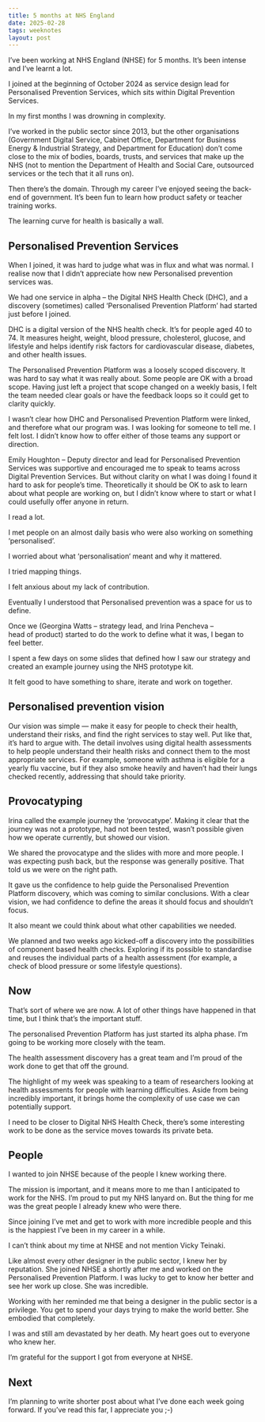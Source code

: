 ```yaml
---
title: 5 months at NHS England
date: 2025-02-28
tags: weeknotes
layout: post
---
```


I’ve been working at NHS England (NHSE) for 5 months. It’s been intense and I’ve learnt a lot.

I joined at the beginning of October 2024 as service design lead for Personalised Prevention Services, which sits within Digital Prevention Services.

In my first months I was drowning in complexity.

I’ve worked in the public sector since 2013, but the other organisations (Government Digital Service, Cabinet Office, Department for Business Energy & Industrial Strategy, and Department for Education) don’t come close to the mix of bodies, boards, trusts, and services that make up the NHS (not to mention the Department of Health and Social Care, outsourced services or the tech that it all runs on).

Then there’s the domain. Through my career I’ve enjoyed seeing the back-end of government. It’s been fun to learn how product safety or teacher training works.

The learning curve for health is basically a wall.

## Personalised Prevention Services

When I joined, it was hard to judge what was in flux and what was normal. I realise now that I didn’t appreciate how new Personalised prevention services was.

We had one service in alpha – the Digital NHS Health Check (DHC), and a discovery (sometimes) called ‘Personalised Prevention Platform’ had started just before I joined.

DHC is a digital version of the NHS health check. It’s for people aged 40 to 74. It measures height, weight, blood pressure, cholesterol, glucose, and lifestyle and helps identify risk factors for cardiovascular disease, diabetes, and other health issues.

The Personalised Prevention Platform was a loosely scoped discovery. It was hard to say what it was really about. Some people are OK with a broad scope. Having just left a project that scope changed on a weekly basis, I felt the team needed clear goals or have the feedback loops so it could get to clarity quickly.

I wasn’t clear how DHC and Personalised Prevention Platform were linked, and therefore what our program was. I was looking for someone to tell me. I felt lost. I didn’t know how to offer either of those teams any support or direction.

Emily Houghton – Deputy director and lead for Personalised Prevention Services was supportive and encouraged me to speak to teams across Digital Prevention Services. But without clarity on what I was doing I found it hard to ask for people’s time. Theoretically it should be OK to ask to learn about what people are working on, but I didn’t know where to start or what I could usefully offer anyone in return.

I read a lot.

I met people on an almost daily basis who were also working on something ‘personalised’.

I worried about what ‘personalisation‘ meant and why it mattered.

I tried mapping things.

I felt anxious about my lack of contribution.

Eventually I understood that Personalised prevention was a space for us to define.

Once we (Georgina Watts – strategy lead, and Irina Pencheva – head of product) started to do the work to define what it was, I began to feel better.

I spent a few days on some slides that defined how I saw our strategy and created an example journey using the NHS prototype kit.

It felt good to have something to share, iterate and work on together.

## Personalised prevention vision

Our vision was simple — make it easy for people to check their health, understand their risks, and find the right services to stay well. Put like that, it’s hard to argue with. The detail involves using digital health assessments to help people understand their health risks and connect them to the most appropriate services. For example, someone with asthma is eligible for a yearly flu vaccine, but if they also smoke heavily and haven’t had their lungs checked recently, addressing that should take priority.

## Provocatyping

Irina called the example journey the ‘provocatype’. Making it clear that the journey was not a prototype, had not been tested, wasn’t possible given how we operate currently, but showed our vision.

We shared the provocatype and the slides with more and more people. I was expecting push back, but the response was generally positive. That told us we were on the right path.

It gave us the confidence to help guide the Personalised Prevention Platform discovery, which was coming to similar conclusions. With a clear vision, we had confidence to define the areas it should focus and shouldn’t focus.

It also meant we could think about what other capabilities we needed.

We planned and two weeks ago kicked-off a discovery into the possibilities of component based health checks. Exploring if its possible to standardise and reuses the individual parts of a health assessment (for example, a check of blood pressure or some lifestyle questions).

## Now

That’s sort of where we are now. A lot of other things have happened in that time, but I think that’s the important stuff.

The personalised Prevention Platform has just started its alpha phase. I’m going to be working more closely with the team.

The health assessment discovery has a great team and I’m proud of the work done to get that off the ground.

The highlight of my week was speaking to a team of researchers looking at health assessments for people with learning difficulties. Aside from being incredibly important, it brings home the complexity of use case we can potentially support.

I need to be closer to Digital NHS Health Check, there’s some interesting work to be done as the service moves towards its private beta.

## People

I wanted to join NHSE because of the people I knew working there.

The mission is important, and it means more to me than I anticipated to work for the NHS. I’m proud to put my NHS lanyard on. But the thing for me was the great people I already knew who were there.

Since joining I’ve met and get to work with more incredible people and this is the happiest I’ve been in my career in a while.

I can’t think about my time at NHSE and not mention Vicky Teinaki.

Like almost every other designer in the public sector, I knew her by reputation. She joined NHSE a shortly after me and worked on the Personalised Prevention Platform. I was lucky to get to know her better and see her work up close. She was incredible.

Working with her reminded me that being a designer in the public sector is a privilege. You get to spend your days trying to make the world better. She embodied that completely.

I was and still am devastated by her death. My heart goes out to everyone who knew her.

I’m grateful for the support I got from everyone at NHSE.

## Next

I’m planning to write shorter post about what I’ve done each week going forward. If you’ve read this far, I appreciate you ;-)
